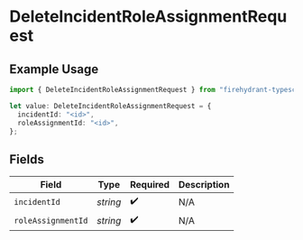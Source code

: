 # DeleteIncidentRoleAssignmentRequest

## Example Usage

```typescript
import { DeleteIncidentRoleAssignmentRequest } from "firehydrant-typescript-sdk/models/operations";

let value: DeleteIncidentRoleAssignmentRequest = {
  incidentId: "<id>",
  roleAssignmentId: "<id>",
};
```

## Fields

| Field              | Type               | Required           | Description        |
| ------------------ | ------------------ | ------------------ | ------------------ |
| `incidentId`       | *string*           | :heavy_check_mark: | N/A                |
| `roleAssignmentId` | *string*           | :heavy_check_mark: | N/A                |